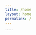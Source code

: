 ```yaml
---
title: /home
layout: home
permalink: /
---
```

<marquee direction="down" height="14">
  <div class="toptobottom">test</div>
</marquee>

<!--bounce: <marquee direction="down" height="12" behavior="alternate">
  <marquee behavior="alternate">
    <div class="toptobottom">test</div>
  </marquee>
</marquee>-->
